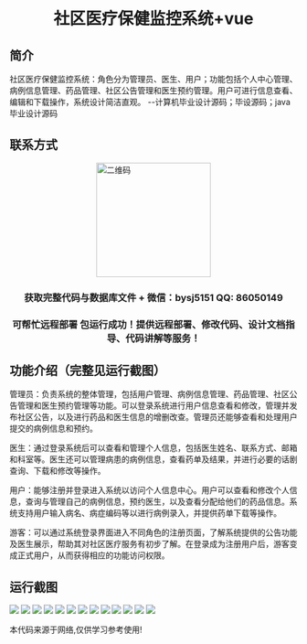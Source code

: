 <p><h1 align="center">社区医疗保健监控系统+vue</h1></p>

## 简介
社区医疗保健监控系统：角色分为管理员、医生、用户；功能包括个人中心管理、病例信息管理、药品管理、社区公告管理和医生预约管理。用户可进行信息查看、编辑和下载操作，系统设计简洁直观。    --计算机毕业设计源码；毕设源码；java毕业设计源码


## 联系方式
<img src="https://bs-1329754181.cos.ap-shanghai.myqcloud.com/wx.jpg" alt="二维码" style="display: block; margin: 0 auto;" width="200px">
<p><h3 align="center">获取完整代码与数据库文件 + 微信：bysj5151 QQ: 86050149</h3></p>
<p><h3 align="center">可帮忙远程部署 包运行成功！提供远程部署、修改代码、设计文档指导、代码讲解等服务！</h3></p>

## 功能介绍（完整见运行截图）
管理员：负责系统的整体管理，包括用户管理、病例信息管理、药品管理、社区公告管理和医生预约管理等功能。可以登录系统进行用户信息查看和修改，管理并发布社区公告，以及进行药品和医生信息的增删改查。管理员还能够查看和处理用户提交的病例信息和预约。

医生：通过登录系统后可以查看和管理个人信息，包括医生姓名、联系方式、邮箱和科室等。医生还可以管理病患的病例信息，查看药单及结果，并进行必要的话剧查询、下载和修改等操作。

用户：能够注册并登录进入系统以访问个人信息中心。用户可以查看和修改个人信息，查询与管理自己的病例信息，预约医生，以及查看分配给他们的药品信息。系统支持用户输入病名、病症编码等以进行病例录入，并提供药单下载等操作。

游客：可以通过系统登录界面进入不同角色的注册页面，了解系统提供的公告功能及医生展示，帮助其对社区医疗服务有初步了解。在登录成为注册用户后，游客变成正式用户，从而获得相应的功能访问权限。


## 运行截图
![](https://bs-1329754181.cos.ap-shanghai.myqcloud.com/ssm/CommunityHealthcareMonitoringSystem/img/001.jpg)
![](https://bs-1329754181.cos.ap-shanghai.myqcloud.com/ssm/CommunityHealthcareMonitoringSystem/img/002.jpg)
![](https://bs-1329754181.cos.ap-shanghai.myqcloud.com/ssm/CommunityHealthcareMonitoringSystem/img/003.jpg)
![](https://bs-1329754181.cos.ap-shanghai.myqcloud.com/ssm/CommunityHealthcareMonitoringSystem/img/004.jpg)
![](https://bs-1329754181.cos.ap-shanghai.myqcloud.com/ssm/CommunityHealthcareMonitoringSystem/img/005.jpg)
![](https://bs-1329754181.cos.ap-shanghai.myqcloud.com/ssm/CommunityHealthcareMonitoringSystem/img/006.jpg)
![](https://bs-1329754181.cos.ap-shanghai.myqcloud.com/ssm/CommunityHealthcareMonitoringSystem/img/007.jpg)
![](https://bs-1329754181.cos.ap-shanghai.myqcloud.com/ssm/CommunityHealthcareMonitoringSystem/img/008.jpg)
![](https://bs-1329754181.cos.ap-shanghai.myqcloud.com/ssm/CommunityHealthcareMonitoringSystem/img/009.jpg)
![](https://bs-1329754181.cos.ap-shanghai.myqcloud.com/ssm/CommunityHealthcareMonitoringSystem/img/010.jpg)
![](https://bs-1329754181.cos.ap-shanghai.myqcloud.com/ssm/CommunityHealthcareMonitoringSystem/img/011.jpg)
![](https://bs-1329754181.cos.ap-shanghai.myqcloud.com/ssm/CommunityHealthcareMonitoringSystem/img/012.jpg)
![](https://bs-1329754181.cos.ap-shanghai.myqcloud.com/ssm/CommunityHealthcareMonitoringSystem/img/013.jpg)

<p>本代码来源于网络,仅供学习参考使用!</p>
